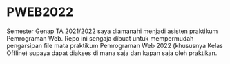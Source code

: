 # PWEB2022
Semester Genap TA 2021/2022 saya diamanahi menjadi asisten praktikum Pemrograman Web. Repo ini sengaja dibuat untuk mempermudah pengarsipan file mata praktikum Pemrograman Web 2022 (khususnya Kelas Offline) supaya dapat diakses di mana saja dan kapan saja oleh praktikan.
